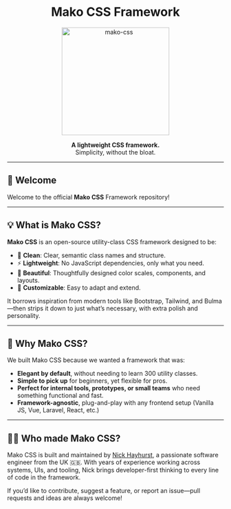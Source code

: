 <h1 align="center">
  Mako CSS Framework
</h1>

<p align="center">
  <!-- <img src="https://github.com/user-attachments/assets/2c3a8243-aff5-47dd-9081-b0a2ff78a847" alt="mako-css" width="200"/> -->
  <img src="https://github.com/user-attachments/assets/5caa5924-9388-4011-a7eb-22c85c449aee" alt="mako-css" width="250"/>
</p>

<p align="center">
  <strong>A lightweight CSS framework.</strong><br>
  Simplicity, without the bloat.
</p>

---

## 🚀 Welcome

Welcome to the official **Mako CSS** Framework repository!

---

## 💡 What is Mako CSS?

**Mako CSS** is an open-source utility-class CSS framework designed to be:
- 💼 **Clean**: Clear, semantic class names and structure.
- ⚡ **Lightweight**: No JavaScript dependencies, only what you need.
- 🌈 **Beautiful**: Thoughtfully designed color scales, components, and layouts.
- 🔧 **Customizable**: Easy to adapt and extend.

It borrows inspiration from modern tools like Bootstrap, Tailwind, and Bulma—then strips it down to just what’s necessary, with extra polish and personality.

---

## 🌊 Why Mako CSS?

We built Mako CSS because we wanted a framework that was:

- **Elegant by default**, without needing to learn 300 utility classes.
- **Simple to pick up** for beginners, yet flexible for pros.
- **Perfect for internal tools, prototypes, or small teams** who need something functional and fast.
- **Framework-agnostic**, plug-and-play with any frontend setup (Vanilla JS, Vue, Laravel, React, etc.)

---

## 🧑‍💻 Who made Mako CSS?

Mako CSS is built and maintained by [Nick Hayhurst](https://github.com/nhayhurst), a passionate software engineer from the UK 🇬🇧. With years of experience working across systems, UIs, and tooling, Nick brings developer-first thinking to every line of code in the framework.

If you’d like to contribute, suggest a feature, or report an issue—pull requests and ideas are always welcome!
